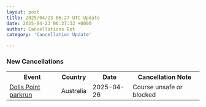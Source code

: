 ```yaml
---
layout: post
title: 2025/04/23 06:27 UTC Update
date: 2025-04-23 06:27:33 +0000
author: Cancellations Bot
category: 'Cancellation Update'

---
```


<h3>New Cancellations</h3>
<div class='hscrollable'>
<table style='width: 100%'>
    <tr>
        <th>Event</th>
        <th>Country</th>
        <th>Date</th>
        <th>Cancellation Note</th>
    </tr>
    <tr>
        <td><a href="https://www.parkrun.com.au/dollspoint">Dolls Point parkrun</a></td>
        <td>Australia</td>
        <td>2025-04-26</td>
        <td>Course unsafe or blocked</td>
    </tr>
</table>
</div>
